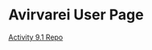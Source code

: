 # Avirvarei User Page

<a href = "https://avirvarei.github.io/PCDE-Activity-9.1/"> Activity 9.1 Repo</a>
